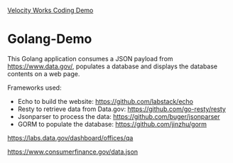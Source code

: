<a href="https://www.velocityworks.io/home">Velocity Works Coding Demo</a>
# Golang-Demo

This Golang application consumes a JSON payload from https://www.data.gov/, populates a database and displays the database contents on a web page.

Frameworks used:

- Echo to build the website: https://github.com/labstack/echo
- Resty to retrieve data from Data.gov: https://github.com/go-resty/resty
- Jsonparser to process the data: https://github.com/buger/jsonparser
- GORM to populate the database: https://github.com/jinzhu/gorm


https://labs.data.gov/dashboard/offices/qa

https://www.consumerfinance.gov/data.json
